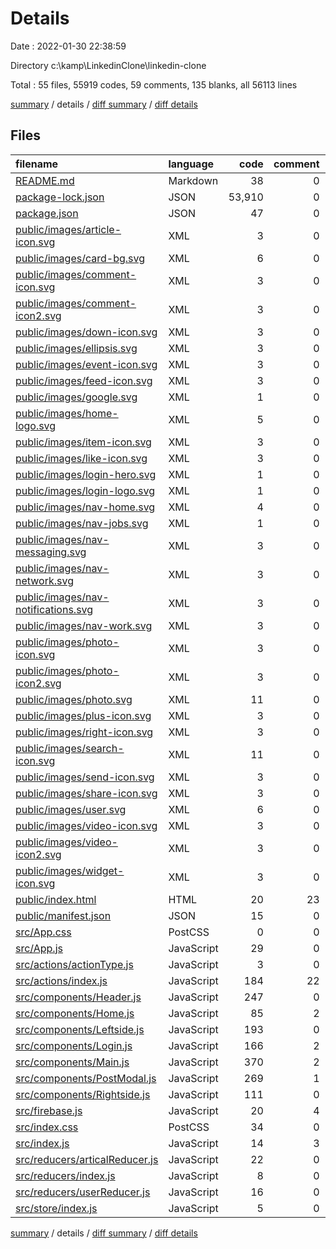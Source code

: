 # Details

Date : 2022-01-30 22:38:59

Directory c:\kamp\LinkedinClone\linkedin-clone

Total : 55 files,  55919 codes, 59 comments, 135 blanks, all 56113 lines

[summary](results.md) / details / [diff summary](diff.md) / [diff details](diff-details.md)

## Files
| filename | language | code | comment | blank | total |
| :--- | :--- | ---: | ---: | ---: | ---: |
| [README.md](/README.md) | Markdown | 38 | 0 | 33 | 71 |
| [package-lock.json](/package-lock.json) | JSON | 53,910 | 0 | 1 | 53,911 |
| [package.json](/package.json) | JSON | 47 | 0 | 1 | 48 |
| [public/images/article-icon.svg](/public/images/article-icon.svg) | XML | 3 | 0 | 0 | 3 |
| [public/images/card-bg.svg](/public/images/card-bg.svg) | XML | 6 | 0 | 1 | 7 |
| [public/images/comment-icon.svg](/public/images/comment-icon.svg) | XML | 3 | 0 | 0 | 3 |
| [public/images/comment-icon2.svg](/public/images/comment-icon2.svg) | XML | 3 | 0 | 0 | 3 |
| [public/images/down-icon.svg](/public/images/down-icon.svg) | XML | 3 | 0 | 0 | 3 |
| [public/images/ellipsis.svg](/public/images/ellipsis.svg) | XML | 3 | 0 | 0 | 3 |
| [public/images/event-icon.svg](/public/images/event-icon.svg) | XML | 3 | 0 | 0 | 3 |
| [public/images/feed-icon.svg](/public/images/feed-icon.svg) | XML | 3 | 0 | 1 | 4 |
| [public/images/google.svg](/public/images/google.svg) | XML | 1 | 0 | 0 | 1 |
| [public/images/home-logo.svg](/public/images/home-logo.svg) | XML | 5 | 0 | 0 | 5 |
| [public/images/item-icon.svg](/public/images/item-icon.svg) | XML | 3 | 0 | 0 | 3 |
| [public/images/like-icon.svg](/public/images/like-icon.svg) | XML | 3 | 0 | 0 | 3 |
| [public/images/login-hero.svg](/public/images/login-hero.svg) | XML | 1 | 0 | 0 | 1 |
| [public/images/login-logo.svg](/public/images/login-logo.svg) | XML | 1 | 0 | 0 | 1 |
| [public/images/nav-home.svg](/public/images/nav-home.svg) | XML | 4 | 0 | 0 | 4 |
| [public/images/nav-jobs.svg](/public/images/nav-jobs.svg) | XML | 1 | 0 | 0 | 1 |
| [public/images/nav-messaging.svg](/public/images/nav-messaging.svg) | XML | 3 | 0 | 0 | 3 |
| [public/images/nav-network.svg](/public/images/nav-network.svg) | XML | 3 | 0 | 0 | 3 |
| [public/images/nav-notifications.svg](/public/images/nav-notifications.svg) | XML | 3 | 0 | 0 | 3 |
| [public/images/nav-work.svg](/public/images/nav-work.svg) | XML | 3 | 0 | 0 | 3 |
| [public/images/photo-icon.svg](/public/images/photo-icon.svg) | XML | 3 | 0 | 0 | 3 |
| [public/images/photo-icon2.svg](/public/images/photo-icon2.svg) | XML | 3 | 0 | 0 | 3 |
| [public/images/photo.svg](/public/images/photo.svg) | XML | 11 | 0 | 1 | 12 |
| [public/images/plus-icon.svg](/public/images/plus-icon.svg) | XML | 3 | 0 | 1 | 4 |
| [public/images/right-icon.svg](/public/images/right-icon.svg) | XML | 3 | 0 | 0 | 3 |
| [public/images/search-icon.svg](/public/images/search-icon.svg) | XML | 11 | 0 | 0 | 11 |
| [public/images/send-icon.svg](/public/images/send-icon.svg) | XML | 3 | 0 | 0 | 3 |
| [public/images/share-icon.svg](/public/images/share-icon.svg) | XML | 3 | 0 | 0 | 3 |
| [public/images/user.svg](/public/images/user.svg) | XML | 6 | 0 | 0 | 6 |
| [public/images/video-icon.svg](/public/images/video-icon.svg) | XML | 3 | 0 | 0 | 3 |
| [public/images/video-icon2.svg](/public/images/video-icon2.svg) | XML | 3 | 0 | 0 | 3 |
| [public/images/widget-icon.svg](/public/images/widget-icon.svg) | XML | 3 | 0 | 1 | 4 |
| [public/index.html](/public/index.html) | HTML | 20 | 23 | 1 | 44 |
| [public/manifest.json](/public/manifest.json) | JSON | 15 | 0 | 1 | 16 |
| [src/App.css](/src/App.css) | PostCSS | 0 | 0 | 1 | 1 |
| [src/App.js](/src/App.js) | JavaScript | 29 | 0 | 6 | 35 |
| [src/actions/actionType.js](/src/actions/actionType.js) | JavaScript | 3 | 0 | 0 | 3 |
| [src/actions/index.js](/src/actions/index.js) | JavaScript | 184 | 22 | 19 | 225 |
| [src/components/Header.js](/src/components/Header.js) | JavaScript | 247 | 0 | 7 | 254 |
| [src/components/Home.js](/src/components/Home.js) | JavaScript | 85 | 2 | 5 | 92 |
| [src/components/Leftside.js](/src/components/Leftside.js) | JavaScript | 193 | 0 | 6 | 199 |
| [src/components/Login.js](/src/components/Login.js) | JavaScript | 166 | 2 | 9 | 177 |
| [src/components/Main.js](/src/components/Main.js) | JavaScript | 370 | 2 | 13 | 385 |
| [src/components/PostModal.js](/src/components/PostModal.js) | JavaScript | 269 | 1 | 10 | 280 |
| [src/components/Rightside.js](/src/components/Rightside.js) | JavaScript | 111 | 0 | 1 | 112 |
| [src/firebase.js](/src/firebase.js) | JavaScript | 20 | 4 | 2 | 26 |
| [src/index.css](/src/index.css) | PostCSS | 34 | 0 | 1 | 35 |
| [src/index.js](/src/index.js) | JavaScript | 14 | 3 | 4 | 21 |
| [src/reducers/articalReducer.js](/src/reducers/articalReducer.js) | JavaScript | 22 | 0 | 2 | 24 |
| [src/reducers/index.js](/src/reducers/index.js) | JavaScript | 8 | 0 | 2 | 10 |
| [src/reducers/userReducer.js](/src/reducers/userReducer.js) | JavaScript | 16 | 0 | 2 | 18 |
| [src/store/index.js](/src/store/index.js) | JavaScript | 5 | 0 | 3 | 8 |

[summary](results.md) / details / [diff summary](diff.md) / [diff details](diff-details.md)